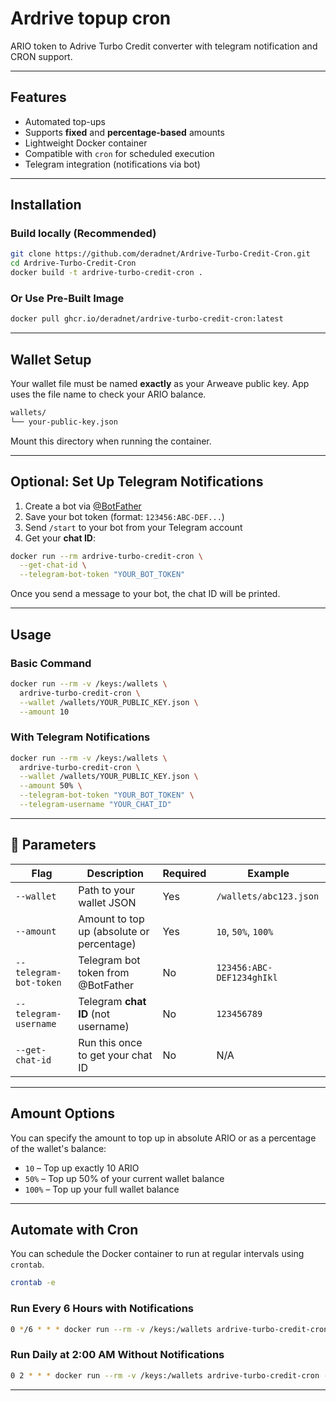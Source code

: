 # Ardrive topup cron

ARIO token to Adrive Turbo Credit converter with telegram notification and CRON support.

---

## Features

* Automated top-ups
* Supports **fixed** and **percentage-based** amounts
* Lightweight Docker container
* Compatible with `cron` for scheduled execution
* Telegram integration (notifications via bot)

---

## Installation

### Build locally (Recommended)

```bash
git clone https://github.com/deradnet/Ardrive-Turbo-Credit-Cron.git
cd Ardrive-Turbo-Credit-Cron
docker build -t ardrive-turbo-credit-cron .
```

### Or Use Pre-Built Image

```bash
docker pull ghcr.io/deradnet/ardrive-turbo-credit-cron:latest
```

---

## Wallet Setup

Your wallet file must be named **exactly** as your Arweave public key. App uses the file name to check your ARIO balance.

```bash
wallets/
└── your-public-key.json
```

Mount this directory when running the container.

---

## Optional: Set Up Telegram Notifications

1. Create a bot via [@BotFather](https://t.me/BotFather)
2. Save your bot token (format: `123456:ABC-DEF...`)
3. Send `/start` to your bot from your Telegram account
4. Get your **chat ID**:

```bash
docker run --rm ardrive-turbo-credit-cron \
  --get-chat-id \
  --telegram-bot-token "YOUR_BOT_TOKEN"
```

Once you send a message to your bot, the chat ID will be printed.

---

## Usage

### Basic Command

```bash
docker run --rm -v /keys:/wallets \
  ardrive-turbo-credit-cron \
  --wallet /wallets/YOUR_PUBLIC_KEY.json \
  --amount 10
```

### With Telegram Notifications

```bash
docker run --rm -v /keys:/wallets \
  ardrive-turbo-credit-cron \
  --wallet /wallets/YOUR_PUBLIC_KEY.json \
  --amount 50% \
  --telegram-bot-token "YOUR_BOT_TOKEN" \
  --telegram-username "YOUR_CHAT_ID"
```

---

## 🔧 Parameters

| Flag                   | Description                               | Required | Example                   |
| ---------------------- | ----------------------------------------- | -------- | ------------------------- |
| `--wallet`             | Path to your wallet JSON                  | Yes      | `/wallets/abc123.json`    |
| `--amount`             | Amount to top up (absolute or percentage) | Yes      | `10`, `50%`, `100%`       |
| `--telegram-bot-token` | Telegram bot token from @BotFather        | No       | `123456:ABC-DEF1234ghIkl` |
| `--telegram-username`  | Telegram **chat ID** (not username)       | No       | `123456789`               |
| `--get-chat-id`        | Run this once to get your chat ID         | No       | N/A                       |

---

## Amount Options

You can specify the amount to top up in absolute ARIO or as a percentage of the wallet's balance:

* `10` – Top up exactly 10 ARIO
* `50%` – Top up 50% of your current wallet balance
* `100%` – Top up your full wallet balance

---

## Automate with Cron

You can schedule the Docker container to run at regular intervals using `crontab`.


```bash
crontab -e
```

### Run Every 6 Hours with Notifications

```bash
0 */6 * * * docker run --rm -v /keys:/wallets ardrive-turbo-credit-cron --wallet /wallets/YOUR_PUBLIC_KEY.json --amount 5% --telegram-bot-token "YOUR_BOT_TOKEN" --telegram-username "YOUR_CHAT_ID"

```

### Run Daily at 2:00 AM Without Notifications

```bash
0 2 * * * docker run --rm -v /keys:/wallets ardrive-turbo-credit-cron --wallet /wallets/YOUR_PUBLIC_KEY.json --amount 10

```

---
